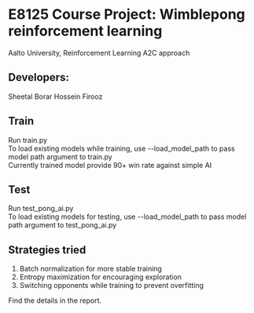 # E8125 Course Project: Wimblepong reinforcement learning
Aalto University, Reinforcement Learning
A2C approach

## Developers:
Sheetal Borar
Hossein Firooz


## Train
Run train.py<br/>
To load existing models while training, use --load_model_path to pass model path argument to train.py<br/>
Currently trained model provide 90+ win rate against simple AI<br/>

## Test
Run test_pong_ai.py<br/>
To load existing models for testing, use --load_model_path to pass model path argument to test_pong_ai.py<br/>

## Strategies tried
1. Batch normalization for more stable training<br/>
2. Entropy maximization for encouraging exploration<br/>
3. Switching opponents while training to prevent overfitting<br/>

Find the details in the report.
